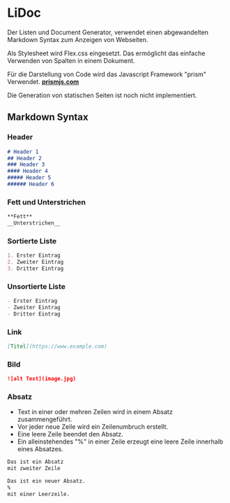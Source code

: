 # LiDoc

Der Listen und Document Generator, verwendet einen abgewandelten Markdown Syntax zum Anzeigen von Webseiten.

Als Stylesheet wird Flex.css eingesetzt.
Das ermöglicht das einfache Verwenden von Spalten in einem Dokument.

Für die Darstellung von Code wird das Javascript Framework "prism" Verwendet. [__prismjs.com__](https://prismjs.com/)

Die Generation von statischen Seiten ist noch nicht implementiert.

## Markdown Syntax

### Header
```md
# Header 1
## Header 2
### Header 3
#### Header 4
##### Header 5
###### Header 6
```

### Fett und Unterstrichen
```md
**Fett**
__Unterstrichen__
```

### Sortierte Liste
```md
1. Erster Eintrag
2. Zweiter Eintrag
3. Dritter Eintrag
```

### Unsortierte Liste
```md
- Erster Eintrag
- Zweiter Eintrag
- Dritter Eintrag
```

### Link
```md
[Titel](https://www.example.com)
```

### Bild
```md
![alt Text](image.jpg)
```

### Absatz
- Text in einer oder mehren Zeilen wird in einem Absatz zusammengeführt.
- Vor jeder neue Zeile wird ein Zeilenumbruch erstellt.
- Eine leere Zeile beendet den Absatz.
- Ein alleinstehendes "%" in einer Zeile erzeugt eine leere Zeile innerhalb eines Absatzes.

```md
Das ist ein Absatz
mit zweiter Zeile

Das ist ein neuer Absatz.
%
mit einer Leerzeile.
```
